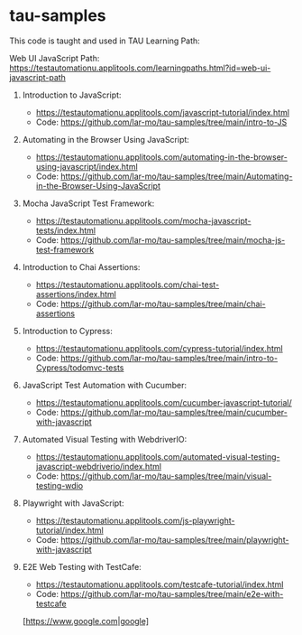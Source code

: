 # tau-samples

This code is taught and used in TAU Learning Path: 

Web UI JavaScript Path: https://testautomationu.applitools.com/learningpaths.html?id=web-ui-javascript-path

1. Introduction to JavaScript: 
    * https://testautomationu.applitools.com/javascript-tutorial/index.html
    * Code: https://github.com/lar-mo/tau-samples/tree/main/intro-to-JS
2. Automating in the Browser Using JavaScript: 
    * https://testautomationu.applitools.com/automating-in-the-browser-using-javascript/index.html
    * Code: https://github.com/lar-mo/tau-samples/tree/main/Automating-in-the-Browser-Using-JavaScript
3. Mocha JavaScript Test Framework: 
    * https://testautomationu.applitools.com/mocha-javascript-tests/index.html
    * Code: https://github.com/lar-mo/tau-samples/tree/main/mocha-js-test-framework
4. Introduction to Chai Assertions: 
    * https://testautomationu.applitools.com/chai-test-assertions/index.html
    * Code: https://github.com/lar-mo/tau-samples/tree/main/chai-assertions
5. Introduction to Cypress: 
    * https://testautomationu.applitools.com/cypress-tutorial/index.html
    * Code: https://github.com/lar-mo/tau-samples/tree/main/intro-to-Cypress/todomvc-tests
6. JavaScript Test Automation with Cucumber: 
    * https://testautomationu.applitools.com/cucumber-javascript-tutorial/
    * Code: https://github.com/lar-mo/tau-samples/tree/main/cucumber-with-javascript
7. Automated Visual Testing with WebdriverIO: 
    * https://testautomationu.applitools.com/automated-visual-testing-javascript-webdriverio/index.html
    * Code: https://github.com/lar-mo/tau-samples/tree/main/visual-testing-wdio
8. Playwright with JavaScript: 
    * https://testautomationu.applitools.com/js-playwright-tutorial/index.html
    * Code: https://github.com/lar-mo/tau-samples/tree/main/playwright-with-javascript
9. E2E Web Testing with TestCafe: 
    * https://testautomationu.applitools.com/testcafe-tutorial/index.html
    * Code: https://github.com/lar-mo/tau-samples/tree/main/e2e-with-testcafe

    [https://www.google.com|google]